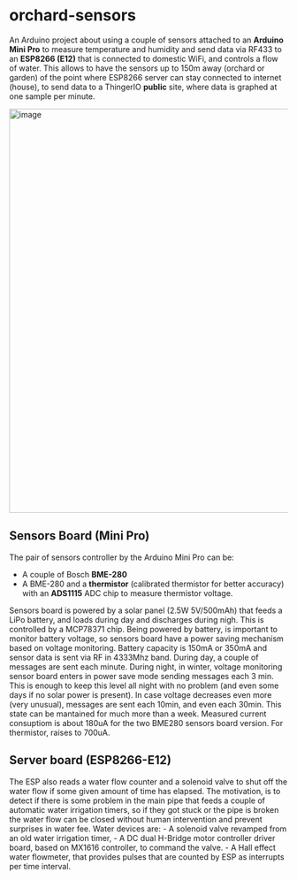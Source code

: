 # orchard-sensors
An Arduino project about using a couple of sensors attached to an **Arduino Mini Pro** to measure temperature and humidity and send data via RF433 to an **ESP8266 (E12)** that is connected to domestic WiFi, and controls a flow of water.
This allows to have the sensors up to 150m away (orchard or garden) of the point where ESP8266 server can stay connected to internet (house), to send data to a ThingerIO **public** site, where data is graphed at one sample per minute.

<img width="1570" height="731" alt="image" src="https://github.com/user-attachments/assets/43d3f4d0-9b45-4532-90d5-284b1128df6d" />


<h2>Sensors Board (Mini Pro)</h2>
The pair of sensors controller by the Arduino Mini Pro can be:

- A couple of Bosch **BME-280**
- A BME-280 and a **thermistor** (calibrated thermistor for better accuracy) with an **ADS1115** ADC chip to measure thermistor voltage.
 
Sensors board is powered by a solar panel (2.5W 5V/500mAh) that feeds a LiPo battery, and loads during day and discharges during nigh. This is controlled by a MCP78371 chip. 
Being powered by battery, is important to monitor battery voltage, so sensors board have a power saving mechanism based on voltage monitoring. 
Battery capacity is 150mA or 350mA and sensor data is sent via RF in 4333Mhz band. During day, a couple of messages are sent each minute. During night, in winter, voltage monitoring sensor board enters in power save mode sending messages each 3 min. This is enough to keep this level all night with no problem (and even some days if no solar power is present). In case voltage decreases even more (very unusual), messages are sent each 10min, and even each 30min. This state can be mantained for much more than a week.
Measured current consuptiom is about 180uA for the two BME280 sensors board version. For thermistor, raises to 700uA.

<h2>Server board (ESP8266-E12)</h2>
The ESP also reads a water flow counter and a solenoid valve to shut off the water flow if some given amount of time has elapsed. 
The motivation, is to detect if there is some problem in the main pipe that feeds a couple of automatic water irrigation timers, so if they got stuck or the pipe is broken the water flow can be closed without human intervention and prevent surprises in water fee.
Water devices are:
- A solenoid valve revamped from an old water irrigation timer,
- A DC dual H-Bridge motor controller driver board, based on MX1616 controller, to command the valve.
- A Hall effect water flowmeter, that provides pulses that are counted by ESP as interrupts per time interval.
